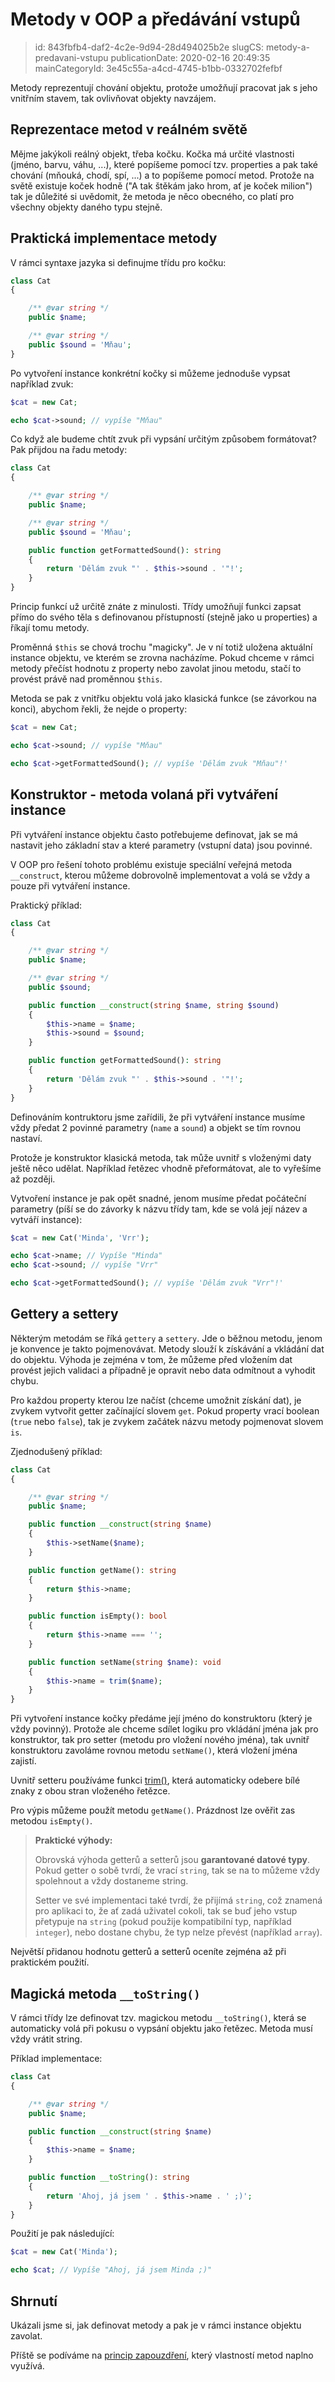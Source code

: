 Metody v OOP a předávání vstupů
================================

> id: 843fbfb4-daf2-4c2e-9d94-28d494025b2e
> slugCS: metody-a-predavani-vstupu
> publicationDate: 2020-02-16 20:49:35
> mainCategoryId: 3e45c55a-a4cd-4745-b1bb-0332702fefbf

Metody reprezentují chování objektu, protože umožňují pracovat jak s jeho vnitřním stavem, tak ovlivňovat objekty navzájem.

Reprezentace metod v reálném světě
----------------------------------

Mějme jakýkoli reálný objekt, třeba kočku. Kočka má určité vlastnosti (jméno, barvu, váhu, ...), které popíšeme pomocí tzv. properties a pak také chování (mňouká, chodí, spí, ...) a to popíšeme pomocí metod. Protože na světě existuje koček hodně ("A tak štěkám jako hrom, ať je koček milion") tak je důležité si uvědomit, že metoda je něco obecného, co platí pro všechny objekty daného typu stejně.

Praktická implementace metody
-----------------------------

V rámci syntaxe jazyka si definujme třídu pro kočku:

```php
class Cat
{

    /** @var string */
    public $name;

    /** @var string */
    public $sound = 'Mňau';
}
```

Po vytvoření instance konkrétní kočky si můžeme jednoduše vypsat například zvuk:

```php
$cat = new Cat;

echo $cat->sound; // vypíše "Mňau"
```

Co když ale budeme chtít zvuk při vypsání určitým způsobem formátovat? Pak přijdou na řadu metody:

```php
class Cat
{

    /** @var string */
    public $name;

    /** @var string */
    public $sound = 'Mňau';

    public function getFormattedSound(): string
    {
        return 'Dělám zvuk "' . $this->sound . '"!';
    }
}
```

Princip funkcí už určitě znáte z minulosti. Třídy umožňují funkci zapsat přímo do svého těla s definovanou přístupností (stejně jako u properties) a říkají tomu metody.

Proměnná `$this` se chová trochu "magicky". Je v ní totiž uložena aktuální instance objektu, ve kterém se zrovna nacházíme. Pokud chceme v rámci metody přečíst hodnotu z property nebo zavolat jinou metodu, stačí to provést právě nad proměnnou `$this`.

Metoda se pak z vnitřku objektu volá jako klasická funkce (se závorkou na konci), abychom řekli, že nejde o property:

```php
$cat = new Cat;

echo $cat->sound; // vypíše "Mňau"

echo $cat->getFormattedSound(); // vypíše 'Dělám zvuk "Mňau"!'
```

Konstruktor - metoda volaná při vytváření instance
--------------------------------------------------

Při vytváření instance objektu často potřebujeme definovat, jak se má nastavit jeho základní stav a které parametry (vstupní data) jsou povinné.

V OOP pro řešení tohoto problému existuje speciální veřejná metoda `__construct`, kterou můžeme dobrovolně implementovat a volá se vždy a pouze při vytváření instance.

Praktický příklad:

```php
class Cat
{

    /** @var string */
    public $name;

    /** @var string */
    public $sound;

    public function __construct(string $name, string $sound)
    {
        $this->name = $name;
        $this->sound = $sound;
    }

    public function getFormattedSound(): string
    {
        return 'Dělám zvuk "' . $this->sound . '"!';
    }
}
```

Definováním kontruktoru jsme zařídili, že při vytváření instance musíme vždy předat 2 povinné parametry (`name` a `sound`) a objekt se tím rovnou nastaví.

Protože je konstruktor klasická metoda, tak může uvnitř s vloženými daty ještě něco udělat. Například řetězec vhodně přeformátovat, ale to vyřešíme až později.

Vytvoření instance je pak opět snadné, jenom musíme předat počáteční parametry (píší se do závorky k názvu třídy tam, kde se volá její název a vytváří instance):

```php
$cat = new Cat('Minda', 'Vrr');

echo $cat->name; // Vypíše "Minda"
echo $cat->sound; // vypíše "Vrr"

echo $cat->getFormattedSound(); // vypíše 'Dělám zvuk "Vrr"!'
```

Gettery a settery
-----------------

Některým metodám se říká `gettery` a `settery`. Jde o běžnou metodu, jenom je konvence je takto pojmenovávat. Metody slouží k získávání a vkládání dat do objektu. Výhoda je zejména v tom, že můžeme před vložením dat provést jejich validaci a případně je opravit nebo data odmítnout a vyhodit chybu.

Pro každou property kterou lze načíst (chceme umožnit získání dat), je zvykem vytvořit getter začínající slovem `get`. Pokud property vrací boolean (`true` nebo `false`), tak je zvykem začátek názvu metody pojmenovat slovem `is`.

Zjednodušený příklad:

```php
class Cat
{

    /** @var string */
    public $name;

    public function __construct(string $name)
    {
        $this->setName($name);
    }

    public function getName(): string
    {
        return $this->name;
    }

    public function isEmpty(): bool
    {
        return $this->name === '';
    }

    public function setName(string $name): void
    {
        $this->name = trim($name);
    }
}
```

Při vytvoření instance kočky předáme její jméno do konstruktoru (který je vždy povinný). Protože ale chceme sdílet logiku pro vkládání jména jak pro konstruktor, tak pro setter (metodu pro vložení nového jména), tak uvnitř konstruktoru zavoláme rovnou metodu `setName()`, která vložení jména zajistí.

Uvnitř setteru používáme funkci <a href="/funkce-trim">trim()</a>, která automaticky odebere bílé znaky z obou stran vloženého řetězce.

Pro výpis můžeme použít metodu `getName()`. Prázdnost lze ověřit zas metodou `isEmpty()`.

> **Praktické výhody:**
>
> Obrovská výhoda getterů a setterů jsou **garantované datové typy**. Pokud getter o sobě tvrdí, že vrací `string`, tak se na to můžeme vždy spolehnout a vždy dostaneme string.
>
> Setter ve své implementaci také tvrdí, že přijímá `string`, což znamená pro aplikaci to, že ať zadá uživatel cokoli, tak se buď jeho vstup přetypuje na `string` (pokud použije kompatibilní typ, například `integer`), nebo dostane chybu, že typ nelze převést (například `array`).

Největší přidanou hodnotu getterů a setterů oceníte zejména až při praktickém použití.

Magická metoda `__toString()`
-----------------------------

V rámci třídy lze definovat tzv. magickou metodu `__toString()`, která se automaticky volá při pokusu o vypsání objektu jako řetězec. Metoda musí vždy vrátit string.

Příklad implementace:

```php
class Cat
{

    /** @var string */
    public $name;

    public function __construct(string $name)
    {
        $this->name = $name;
    }

    public function __toString(): string
    {
        return 'Ahoj, já jsem ' . $this->name . ' ;)';
    }
}
```

Použití je pak následující:

```php
$cat = new Cat('Minda');

echo $cat; // Vypíše "Ahoj, já jsem Minda ;)"
```

Shrnutí
-------

Ukázali jsme si, jak definovat metody a pak je v rámci instance objektu zavolat.

Příště se podíváme na <a href="/zapouzdreni">princip zapouzdření</a>, který vlastností metod naplno využívá.
